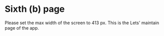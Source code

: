 <h1>Sixth (b) page</h1>
Please set the max width of the screen to 413 px.
This is the Lets' maintain page of the app.

